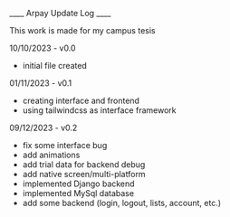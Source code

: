 ____ Arpay Update Log ____

This work is made for my campus tesis



10/10/2023    - v0.0
- initial file created

01/11/2023    - v0.1 
- creating interface and frontend
- using tailwindcss as interface framework

09/12/2023    - v0.2
- fix some interface bug
- add animations
- add trial data for backend debug
- add native screen/multi-platform
- implemented Django backend
- implemented MySql database
- add some backend (login, logout, lists, account, etc.)
